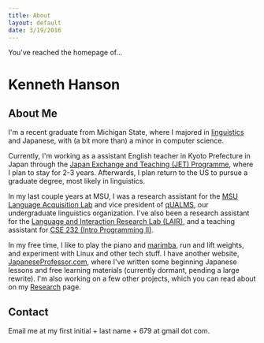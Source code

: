 ```yaml
---
title: About
layout: default
date: 3/19/2016
---
```


You've reached the homepage of...

# Kenneth Hanson

## About Me

I'm a recent graduate from Michigan State, where I majored in [linguistics][] and Japanese, with (a bit more than) a minor in computer science.

Currently, I'm working as a assistant English teacher in Kyoto Prefecture in Japan through the [Japan Exchange and Teaching (JET) Programme][jet], where I plan to stay for 2-3 years. Afterwards, I plan return to the US to pursue a graduate degree, most likely in linguistics.

In my last couple years at MSU, I was a research assistant for the [MSU Language Acquisition Lab][msu-acq] and vice president of [qUALMS][], our undergraduate linguistics organization. I've also been a research assistant for the [Language and Interaction Research Lab (LAIR)][lair], and a teaching assistant for [CSE 232 (Intro Programming II)][cse232].

In my free time, I like to play the piano and [marimba][], run and lift weights, and experiment with Linux and other tech stuff. I have another website, [JapaneseProfessor.com][jp], where I've written some beginning Japanese lessons and free learning materials (currently dormant, pending a large rewrite). I'm also working on a few other projects, which you can read about on my [Research][] page.

## Contact

Email me at my first initial + last name + 679 at gmail dot com.

[linguistics]: http://en.wikipedia.org/wiki/linguistics
[jet]: http://www.jetprogramme.org/
[msu-acq]: http://www.msuacquisition.wordpress.com/
[qUALMS]: http://www.msu.edu/~qualms
[lair]: http://lair.cse.msu.edu/
[cse232]: http://www.cse.msu.edu/~cse232
[marimba]: http://en.wikipedia.org/wiki/Marimba
[jp]: http://www.japaneseprofessor.com
[Research]: /research
